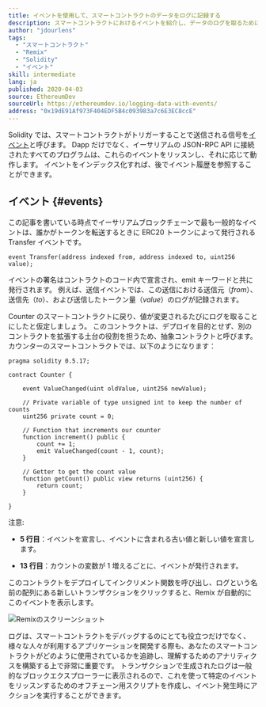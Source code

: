 ```yaml
---
title: イベントを使用して、スマートコントラクトのデータをログに記録する
description: スマートコントラクトにおけるイベントを紹介し、データのログを取るためにイベントを使用する方法を学ぶ
author: "jdourlens"
tags:
  - "スマートコントラクト"
  - "Remix"
  - "Solidity"
  - "イベント"
skill: intermediate
lang: ja
published: 2020-04-03
source: EthereumDev
sourceUrl: https://ethereumdev.io/logging-data-with-events/
address: "0x19dE91Af973F404EDF5B4c093983a7c6E3EC8ccE"
---
```


Solidity では、スマートコントラクトがトリガーすることで送信される信号を[イベント](/developers/docs/smart-contracts/anatomy/#events-and-logs)と呼びます。 Dapp だけでなく、イーサリアムの JSON-RPC API に接続されたすべてのプログラムは、これらのイベントをリッスンし、それに応じて動作します。 イベントをインデックス化すれば、後でイベント履歴を参照することができます。

## イベント \{#events}

この記事を書いている時点でイーサリアムブロックチェーンで最も一般的なイベントは、誰かがトークンを転送するときに ERC20 トークンによって発行される Transfer イベントです。

```solidity
event Transfer(address indexed from, address indexed to, uint256 value);
```

イベントの署名はコントラクトのコード内で宣言され、emit キーワードと共に発行されます。 例えば、送信イベントでは、この送信における送信元（_from_）、送信先（_to_）、および送信したトークン量（_value_）のログが記録されます。

Counter のスマートコントラクトに戻り、値が変更されるたびにログを取ることにしたと仮定しましょう。 このコントラクトは、デプロイを目的とせず、別のコントラクトを拡張する土台の役割を担うため、抽象コントラクトと呼びます。 カウンターのスマートコントラクトでは、以下のようになります：

```solidity
pragma solidity 0.5.17;

contract Counter {

    event ValueChanged(uint oldValue, uint256 newValue);

    // Private variable of type unsigned int to keep the number of counts
    uint256 private count = 0;

    // Function that increments our counter
    function increment() public {
        count += 1;
        emit ValueChanged(count - 1, count);
    }

    // Getter to get the count value
    function getCount() public view returns (uint256) {
        return count;
    }

}
```

注意:

- **5 行目**：イベントを宣言し、イベントに含まれる古い値と新しい値を宣言します。

- **13 行目**：カウントの変数が 1 増えるごとに、イベントが発行されます。

このコントラクトをデプロイしてインクリメント関数を呼び出し、ログという名前の配列にある新しいトランザクションをクリックすると、Remix が自動的にこのイベントを表示します。

![Remixのスクリーンショット](./remix-screenshot.png)

ログは、スマートコントラクトをデバッグするのにとても役立つだけでなく、様々な人々が利用するアプリケーションを開発する際も、あなたのスマートコントラクトがどのように使用されているかを追跡し、理解するためのアナリティクスを構築する上で非常に重要です。 トランザクションで生成されたログは一般的なブロックエクスプローラーに表示されるので、これを使って特定のイベントをリッスンするためのオフチェーン用スクリプトを作成し、イベント発生時にアクションを実行することができます。
